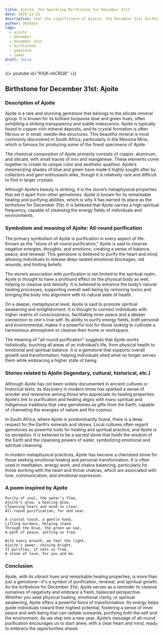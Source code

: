 ```yaml
---
title: Ajoite, The Sparkling Birthstone for December 31st
date: 2025-12-31
description: Feel the significance of Ajoite, the December 31st birthstone symbolizing All-round purification. Let its beauty and meaning brighten your day.
author: 365days
tags:
  - ajoite
  - december
  - december 31st
  - birthstone
  - gemstone
  - jewel
draft: false
---
```


{{< youtube id="KXjK-nkCRQ8" >}}

## Birthstone for December 31st: Ajoite

### Description of Ajoite

Ajoite is a rare and stunning gemstone that belongs to the silicate mineral group. It is known for its brilliant turquoise blue and green hues, often exhibiting a striking transparency and subtle iridescence. Ajoite is typically found in copper-rich mineral deposits, and its crystal formation is often fibrous or in small, needle-like structures. This beautiful mineral is most commonly discovered in South Africa, particularly in the Messina Mine, which is famous for producing some of the finest specimens of Ajoite.

The chemical composition of Ajoite primarily consists of copper, aluminum, and silicate, with small traces of iron and manganese. These elements come together to create its unique color and aesthetic qualities. Ajoite’s mesmerizing shades of blue and green have made it highly sought after by collectors and gem enthusiasts alike, though it is relatively rare and difficult to find in larger crystals.

Although Ajoite’s beauty is striking, it is the stone’s metaphysical properties that set it apart from other gemstones. Ajoite is known for its remarkable healing and purifying abilities, which is why it has earned its place as the birthstone for December 31st. It is believed that Ajoite carries a high spiritual frequency, capable of cleansing the energy fields of individuals and environments.

### Symbolism and meaning of Ajoite: All-round purification

The primary symbolism of Ajoite is purification in every aspect of life. Known as the "stone of all-round purification," Ajoite is said to cleanse negative energies, thoughts, and emotions, creating a sense of balance, peace, and renewal. This gemstone is believed to purify the heart and mind, allowing individuals to release deep-seated emotional blockages, old wounds, and limiting beliefs.

The stone’s association with purification is not limited to the spiritual realm. Ajoite is thought to have a profound effect on the physical body as well, helping to cleanse and detoxify. It is believed to enhance the body’s natural healing processes, supporting overall well-being by removing toxins and bringing the body into alignment with its natural state of health.

On a deeper, metaphysical level, Ajoite is said to promote spiritual awakening and enlightenment. It is thought to connect individuals with higher realms of consciousness, facilitating inner peace and a deeper connection to one's true self. Its ability to purify energy fields, both personal and environmental, makes it a powerful tool for those looking to cultivate a harmonious atmosphere or cleanse their home or workspace.

The meaning of "all-round purification" suggests that Ajoite works holistically, touching all areas of an individual’s life, from physical health to emotional and spiritual balance. It is a gemstone that supports overall growth and transformation, helping individuals shed what no longer serves them while embracing a higher state of being.

### Stories related to Ajoite (legendary, cultural, historical, etc.)

Although Ajoite has not been widely documented in ancient cultures or historical texts, its discovery in modern times has sparked a sense of wonder and reverence among those who appreciate its healing properties. Ajoite’s link to purification and healing aligns with many spiritual and indigenous traditions that view gemstones as gifts from the Earth, capable of channeling the energies of nature and the cosmos.

In South Africa, where Ajoite is predominantly found, there is a deep respect for the Earth’s minerals and stones. Local cultures often regard gemstones as powerful tools for healing and spiritual practice, and Ajoite is no exception. It is believed to be a sacred stone that holds the wisdom of the Earth and the cleansing powers of water, symbolizing emotional and spiritual cleansing.

In modern metaphysical practices, Ajoite has become a cherished stone for those seeking emotional healing and personal transformation. It is often used in meditation, energy work, and chakra balancing, particularly for those working with the heart and throat chakras, which are associated with love, communication, and emotional expression.

### A poem inspired by Ajoite

```
Purity of soul, the water’s flow,  
Ajoite’s glow, a healing glow.  
Cleansing heart and mind so clear,  
All-round purification, far and near.  

A crystal touch, a gentle hand,  
Lifting burdens, helping stand.  
Through the blue, the green we see,  
A path of peace, setting us free.  

With every breath, we feel the light,  
Ajoite’s power, shining bright.  
It purifies, it sets us free,  
A stone of love, for you and me.  
```

### Conclusion

Ajoite, with its vibrant hues and remarkable healing properties, is more than just a gemstone—it's a symbol of purification, renewal, and spiritual growth. As the birthstone for December 31st, Ajoite serves as a reminder to cleanse ourselves of negativity and embrace a fresh, balanced perspective. Whether you seek physical healing, emotional clarity, or spiritual awakening, Ajoite offers a powerful force of transformation. Its energy helps guide individuals toward their highest potential, fostering a sense of inner peace and well-being that can radiate outwards, purifying both the self and the environment. As we step into a new year, Ajoite’s message of all-round purification encourages us to start anew, with a clear heart and mind, ready to embrace the opportunities ahead.